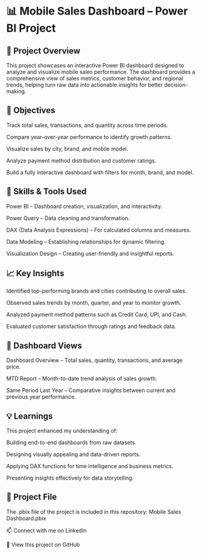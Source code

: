 # 📊 Mobile Sales Dashboard – Power BI Project
## 📌 Project Overview

This project showcases an interactive Power BI dashboard designed to analyze and visualize mobile sales performance.
The dashboard provides a comprehensive view of sales metrics, customer behavior, and regional trends, helping turn raw data into actionable insights for better decision-making.

## 🎯 Objectives

Track total sales, transactions, and quantity across time periods.

Compare year-over-year performance to identify growth patterns.

Visualize sales by city, brand, and mobile model.

Analyze payment method distribution and customer ratings.

Build a fully interactive dashboard with filters for month, brand, and model.

## 🧠 Skills & Tools Used

Power BI – Dashboard creation, visualization, and interactivity.

Power Query – Data cleaning and transformation.

DAX (Data Analysis Expressions) – For calculated columns and measures.

Data Modeling – Establishing relationships for dynamic filtering.

Visualization Design – Creating user-friendly and insightful reports.

## 📈 Key Insights

Identified top-performing brands and cities contributing to overall sales.

Observed sales trends by month, quarter, and year to monitor growth.

Analyzed payment method patterns such as Credit Card, UPI, and Cash.

Evaluated customer satisfaction through ratings and feedback data.

## 📂 Dashboard Views

Dashboard Overview – Total sales, quantity, transactions, and average price.

MTD Report – Month-to-date trend analysis of sales growth.

Same Period Last Year – Comparative insights between current and previous year performance.

## 💡 Learnings

This project enhanced my understanding of:

Building end-to-end dashboards from raw datasets.

Designing visually appealing and data-driven reports.

Applying DAX functions for time intelligence and business metrics.

Presenting insights effectively for data storytelling.

## 🔗 Project File

The .pbix file of the project is included in this repository:
Mobile Sales Dashboard.pbix

📫 Connect with me on LinkedIn

🔗 View this project on GitHub
